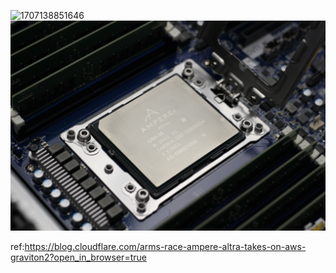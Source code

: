 

![1707138851646](image/content/1707138851646.png)
![1707138858810](image/content/1707138858810.png)


ref:https://blog.cloudflare.com/arms-race-ampere-altra-takes-on-aws-graviton2?open_in_browser=true
